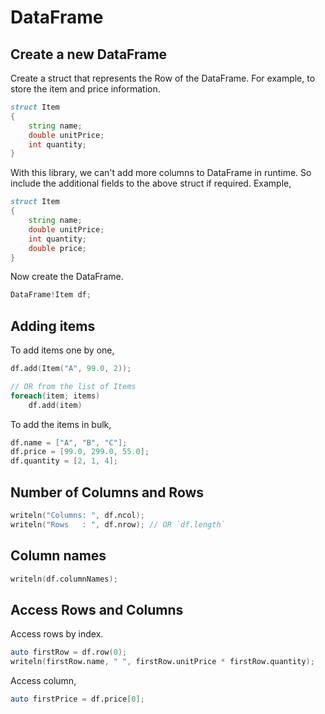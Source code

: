 # DataFrame

## Create a new DataFrame

Create a struct that represents the Row of the DataFrame. For example, to store the item and price information.

```d
struct Item
{
    string name;
    double unitPrice;
    int quantity;
}
```

With this library, we can't add more columns to DataFrame in runtime. So include the additional fields to the above struct if required. Example,

```d
struct Item
{
    string name;
    double unitPrice;
    int quantity;
    double price;
}
```

Now create the DataFrame.

```d
DataFrame!Item df;
```

## Adding items

To add items one by one,

```d
df.add(Item("A", 99.0, 2));

// OR from the list of Items
foreach(item; items)
    df.add(item)
```

To add the items in bulk,

```d
df.name = ["A", "B", "C"];
df.price = [99.0, 299.0, 55.0];
df.quantity = [2, 1, 4];
```

## Number of Columns and Rows

```d
writeln("Columns: ", df.ncol);
writeln("Rows   : ", df.nrow); // OR `df.length`
```

## Column names

```d
writeln(df.columnNames);
```

## Access Rows and Columns

Access rows by index.

```d
auto firstRow = df.row(0);
writeln(firstRow.name, " ", firstRow.unitPrice * firstRow.quantity);
```

Access column,

```d
auto firstPrice = df.price[0];
```

